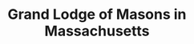 ---
layout: repo
title: "Grand Lodge of Masons in Massachusetts"
id: 18067
permalink: repos/18067/
---